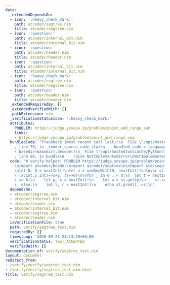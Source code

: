 ```yaml
---
data:
  _extendedDependsOn:
  - icon: ':heavy_check_mark:'
    path: atcoder/segtree.nim
    title: atcoder/segtree.nim
  - icon: ':question:'
    path: atcoder/internal_bit.nim
    title: atcoder/internal_bit.nim
  - icon: ':question:'
    path: atcoder/header.nim
    title: atcoder/header.nim
  - icon: ':question:'
    path: atcoder/internal_bit.nim
    title: atcoder/internal_bit.nim
  - icon: ':heavy_check_mark:'
    path: atcoder/segtree.nim
    title: atcoder/segtree.nim
  - icon: ':question:'
    path: atcoder/header.nim
    title: atcoder/header.nim
  _extendedRequiredBy: []
  _extendedVerifiedWith: []
  _pathExtension: nim
  _verificationStatusIcon: ':heavy_check_mark:'
  attributes:
    PROBLEM: https://judge.yosupo.jp/problem/point_add_range_sum
    links:
    - https://judge.yosupo.jp/problem/point_add_range_sum
  bundledCode: "Traceback (most recent call last):\n  File \"/opt/hostedtoolcache/Python/3.8.5/x64/lib/python3.8/site-packages/onlinejudge_verify/documentation/build.py\"\
    , line 70, in _render_source_code_stat\n    bundled_code = language.bundle(stat.path,\
    \ basedir=basedir).decode()\n  File \"/opt/hostedtoolcache/Python/3.8.5/x64/lib/python3.8/site-packages/onlinejudge_verify/languages/nim.py\"\
    , line 86, in bundle\n    raise NotImplementedError\nNotImplementedError\n"
  code: "# verify-helper: PROBLEM https://judge.yosupo.jp/problem/point_add_range_sum\n\
    \nimport atcoder/header\nimport atcoder/segtree\n\nimport std/sequtils, std/sugar\n\
    \nlet N, Q = nextInt()\nlet a = newSeqWith(N, nextInt())\n\nvar st = initSegTree[int](a,\
    \ (x:int,y:int)=>x+y, ()=>0)\n\nfor _ in 0 ..< Q:\n  let t = nextInt()\n  if t\
    \ == 0:\n    let p, x = nextInt()\n    let a = st.get(p)\n    st.set(p, a + x)\n\
    \  else:\n    let l, r = nextInt()\n    echo st.prod(l..<r)\n"
  dependsOn:
  - atcoder/segtree.nim
  - atcoder/internal_bit.nim
  - atcoder/header.nim
  - atcoder/internal_bit.nim
  - atcoder/segtree.nim
  - atcoder/header.nim
  isVerificationFile: true
  path: verify/segtree_test.nim
  requiredBy: []
  timestamp: '2020-09-23 23:13:39+09:00'
  verificationStatus: TEST_ACCEPTED
  verifiedWith: []
documentation_of: verify/segtree_test.nim
layout: document
redirect_from:
- /verify/verify/segtree_test.nim
- /verify/verify/segtree_test.nim.html
title: verify/segtree_test.nim
---
```

